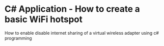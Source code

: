 # C# Application - How to create a basic WiFi hotspot
How to enable disable internet sharing of a virtual wireless adapter using c# programming
